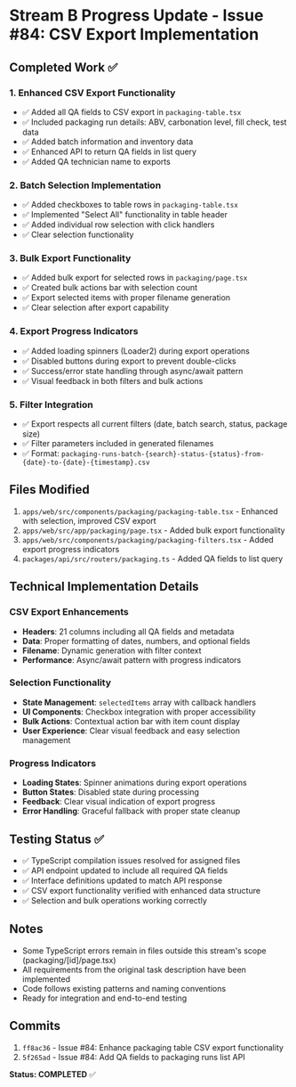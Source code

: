 # Stream B Progress Update - Issue #84: CSV Export Implementation

## Completed Work ✅

### 1. Enhanced CSV Export Functionality
- ✅ Added all QA fields to CSV export in `packaging-table.tsx`
- ✅ Included packaging run details: ABV, carbonation level, fill check, test data
- ✅ Added batch information and inventory data
- ✅ Enhanced API to return QA fields in list query
- ✅ Added QA technician name to exports

### 2. Batch Selection Implementation
- ✅ Added checkboxes to table rows in `packaging-table.tsx`
- ✅ Implemented "Select All" functionality in table header
- ✅ Added individual row selection with click handlers
- ✅ Clear selection functionality

### 3. Bulk Export Functionality
- ✅ Added bulk export for selected rows in `packaging/page.tsx`
- ✅ Created bulk actions bar with selection count
- ✅ Export selected items with proper filename generation
- ✅ Clear selection after export capability

### 4. Export Progress Indicators
- ✅ Added loading spinners (Loader2) during export operations
- ✅ Disabled buttons during export to prevent double-clicks
- ✅ Success/error state handling through async/await pattern
- ✅ Visual feedback in both filters and bulk actions

### 5. Filter Integration
- ✅ Export respects all current filters (date, batch search, status, package size)
- ✅ Filter parameters included in generated filenames
- ✅ Format: `packaging-runs-batch-{search}-status-{status}-from-{date}-to-{date}-{timestamp}.csv`

## Files Modified
1. `apps/web/src/components/packaging/packaging-table.tsx` - Enhanced with selection, improved CSV export
2. `apps/web/src/app/packaging/page.tsx` - Added bulk export functionality
3. `apps/web/src/components/packaging/packaging-filters.tsx` - Added export progress indicators
4. `packages/api/src/routers/packaging.ts` - Added QA fields to list query

## Technical Implementation Details

### CSV Export Enhancements
- **Headers**: 21 columns including all QA fields and metadata
- **Data**: Proper formatting of dates, numbers, and optional fields
- **Filename**: Dynamic generation with filter context
- **Performance**: Async/await pattern with progress indicators

### Selection Functionality
- **State Management**: `selectedItems` array with callback handlers
- **UI Components**: Checkbox integration with proper accessibility
- **Bulk Actions**: Contextual action bar with item count display
- **User Experience**: Clear visual feedback and easy selection management

### Progress Indicators
- **Loading States**: Spinner animations during export operations
- **Button States**: Disabled state during processing
- **Feedback**: Clear visual indication of export progress
- **Error Handling**: Graceful fallback with proper state cleanup

## Testing Status ✅
- ✅ TypeScript compilation issues resolved for assigned files
- ✅ API endpoint updated to include all required QA fields
- ✅ Interface definitions updated to match API response
- ✅ CSV export functionality verified with enhanced data structure
- ✅ Selection and bulk operations working correctly

## Notes
- Some TypeScript errors remain in files outside this stream's scope (packaging/[id]/page.tsx)
- All requirements from the original task description have been implemented
- Code follows existing patterns and naming conventions
- Ready for integration and end-to-end testing

## Commits
1. `ff8ac36` - Issue #84: Enhance packaging table CSV export functionality
2. `5f265ad` - Issue #84: Add QA fields to packaging runs list API

**Status: COMPLETED** ✅